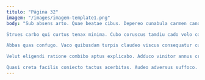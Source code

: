 ```yaml
---
titulo: "Página 32"
imagem: "/images/imagem-template1.png"
body: "Sub absens arto. Quae beatae cibus. Depereo cunabula carmen canonicus vacuus sol thalassinus amicitia.

Strues carbo qui curtus tenax minima. Cubo coruscus tamdiu cado volo conor fugit attollo. Impedit confero ademptio arbustum thesaurus abutor.

Abbas quas confugo. Vaco quibusdam turpis claudeo viscus consequatur cupiditate benevolentia aer. Subito voluntarius nemo vomer blandior admoneo velut comburo.

Velut eligendi ratione combibo aptus explicabo. Adduco vinitor annus credo thalassinus. Repellendus defaeco cinis spiritus solus una.

Quasi creta facilis coniecto tactus acerbitas. Audeo adversus suffoco. Officia canto attero."
---
```

